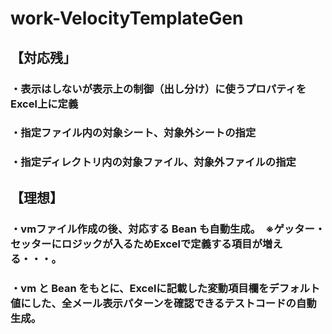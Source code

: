 # work-VelocityTemplateGen

## 【対応残」

### ・表示はしないが表示上の制御（出し分け）に使うプロパティをExcel上に定義

### ・指定ファイル内の対象シート、対象外シートの指定

### ・指定ディレクトリ内の対象ファイル、対象外ファイルの指定


## 【理想】

### ・vmファイル作成の後、対応する Bean も自動生成。　※ゲッター・セッターにロジックが入るためExcelで定義する項目が増える・・・。

### ・vm と Bean をもとに、Excelに記載した変動項目欄をデフォルト値にした、全メール表示パターンを確認できるテストコードの自動生成。

